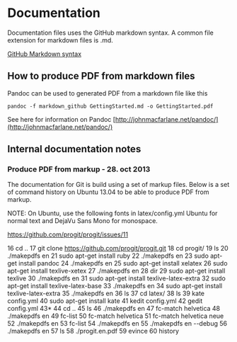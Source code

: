 # Documentation #
Documentation files uses the GitHub markdown syntax. A common file extension for markdown files is .md.


[GitHub Markdown syntax](https://help.github.com/articles/github-flavored-markdown)

## How to produce PDF from markdown files ##

Pandoc can be used to generated PDF from a markdown file like this

    pandoc -f markdown_github GettingStarted.md -o GettingStarted.pdf

See here for information on Pandoc
[http://johnmacfarlane.net/pandoc/](http://johnmacfarlane.net/pandoc/)


## Internal documentation notes

### Produce PDF from markup - 28. oct 2013

The documentation for Git is build using a set of markup files. Below is a set of command history on Ubuntu 13.04 to be able to produce PDF from markup.

NOTE: On Ubuntu, use the following fonts in latex/config.yml
Ubuntu for normal text and DejaVu Sans Mono for monospace. 

https://github.com/progit/progit/issues/11


 16  cd ..
   17  git clone https://github.com/progit/progit.git
   18  cd progit/
   19  ls
   20  ./makepdfs en
   21  sudo apt-get install ruby
   22  ./makepdfs en
   23  sudo apt-get install pandoc
   24  ./makepdfs en
   25  sudo apt-get install xelatex
   26  sudo apt-get install texlive-xetex
   27  ./makepdfs en
   28  dir
   29  sudo apt-get install texlive
   30  ./makepdfs en
   31  sudo apt-get install texlive-latex-extra
   32  sudo apt-get install texlive-latex-base
   33  ./makepdfs en
   34  sudo apt-get install texlive-latex-extra
   35  ./makepdfs en
   36  ls
   37  cd latex/
   38  ls
   39  kate config.yml 
   40  sudo apt-get install kate
   41  kedit config.yml 
   42  gedit config.yml 
   43* 
   44  cd ..
   45  ls
   46  ./makepdfs en
   47  fc-match helvetica
   48  ./makepdfs en
   49  fc-list
   50  fc-match helvetica
   51  fc-match helvetica neue
   52  ./makepdfs en
   53  fc-list
   54  ./makepdfs en
   55  ./makepdfs en --debug
   56  ./makepdfs en
   57  ls
   58  ./progit.en.pdf
   59  evince
   60  history
